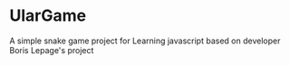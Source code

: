 # UlarGame
 A simple snake game project for Learning javascript based on developer Boris Lepage's project
